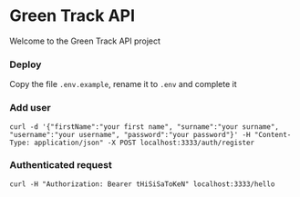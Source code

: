 # Green Track API

Welcome to the Green Track API project

### Deploy

Copy the file `.env.example`, rename it to `.env` and complete it

### Add user

```
curl -d '{"firstName":"your first name", "surname":"your surname", "username":"your username", "password":"your password"}' -H "Content-Type: application/json" -X POST localhost:3333/auth/register
```

### Authenticated request
```
curl -H "Authorization: Bearer tHiSiSaToKeN" localhost:3333/hello
```
